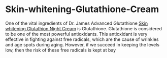 # Skin-whitening-Glutathione-Cream
One of the vital ingredients of Dr. James Advanced Glutathione <a href="https://www.healthcarebeauty.in/shop/dr-james-advance-glutathione-skin-whitening-cream">Skin whitening Glutathion Night Cream</a> is Glutathione. Glutathione is considered to be one of the most powerful antioxidants. This antioxidant is very effective in fighting against free radicals, which are the cause of wrinkles and age spots during aging. However, if we succeed in keeping the levels low, then the risk of these free radicals is kept at bay
